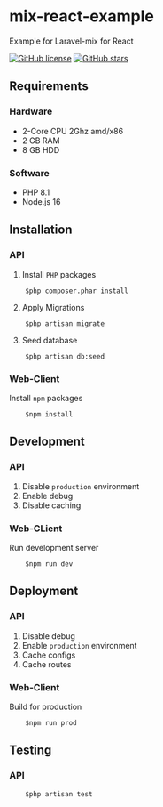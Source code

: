 # mix-react-example
Example for Laravel-mix for React

[![GitHub license](https://img.shields.io/github/license/c0de4un/mix-react-example)](https://github.com/c0de4un/mix-react-example/blob/main/LICENSE)
[![GitHub stars](https://img.shields.io/github/stars/c0de4un/mix-react-example)](https://github.com/c0de4un/mix-react-example/stargazers)

## Requirements
### Hardware
* 2-Core CPU 2Ghz amd/x86
* 2 GB RAM
* 8 GB HDD
### Software
* PHP 8.1
* Node.js 16

## Installation
### API
1. Install `PHP` packages
```shell
    $php composer.phar install
```
2. Apply Migrations
```shell
    $php artisan migrate
```
3. Seed database
```shell
    $php artisan db:seed
```
### Web-Client
Install `npm` packages
```shell
    $npm install
```

## Development
### API
1. Disable `production` environment
2. Enable debug
3. Disable caching
### Web-CLient
Run development server
```shell
    $npm run dev
```

## Deployment
### API
1. Disable debug
2. Enable `production` environment
3. Cache configs
4. Cache routes
### Web-Client
Build for production
```shell
    $npm run prod
```

## Testing
### API
```shell
    $php artisan test
```